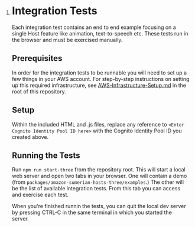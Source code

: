 1. # Integration Tests

   Each integration test contains an end to end example focusing on a single Host feature like animation, text-to-speech etc. These tests run in the browser and must be exercised manually.

   ## Prerequisites

   In order for the integration tests to be runnable you will need to set up a few things in your AWS account. For step-by-step instructions on setting up this required infrastructure, see [AWS-Infrastructure-Setup.md](../../../../AWS-Infrastructure-Setup.md) in the root of this repository.

   ## Setup

   Within the included HTML and .js files, replace any reference to ```<Enter Cognito Identity Pool ID here>``` with the Cognito Identity Pool ID you created above.

   ## Running the Tests

   Run ```npm run start-three``` from the repository root. This will start a local web server and open two tabs in your browser. One will contain a demo (from `packages/amazon-sumerian-hosts-three/examples`.) The other will be the list of available integration tests. From this tab you can access and exercise each test.

   When you're finished runnin the tests, you can quit the local dev server by pressing CTRL-C in the same terminal in which you started the server.

   